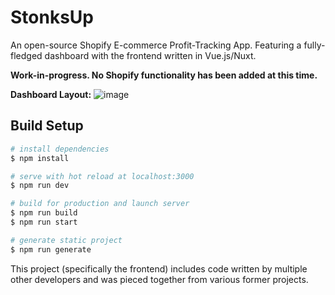 # StonksUp
An open-source Shopify E-commerce Profit-Tracking App. Featuring a fully-fledged dashboard with the frontend written in 
Vue.js/Nuxt.

**Work-in-progress. No Shopify functionality has been added at this time.**

**Dashboard Layout:**
![image](https://user-images.githubusercontent.com/50718889/146308453-90ee84a1-ebd6-4b22-a255-e393e93be514.png)

## Build Setup

```bash
# install dependencies
$ npm install

# serve with hot reload at localhost:3000
$ npm run dev

# build for production and launch server
$ npm run build
$ npm run start

# generate static project
$ npm run generate
```


This project (specifically the frontend) includes code written by multiple other developers and was pieced together from various former projects.
